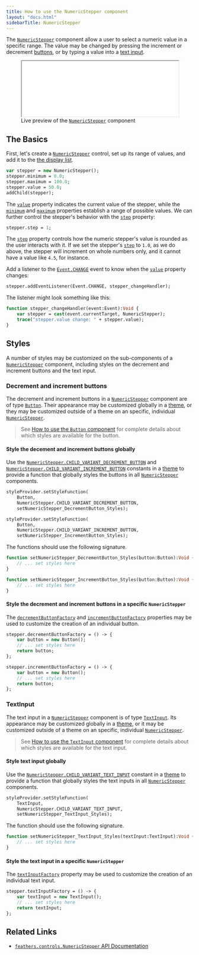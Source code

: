 ```yaml
---
title: How to use the NumericStepper component
layout: "docs.html"
sidebarTitle: NumericStepper
---
```


The [`NumericStepper`](https://api.feathersui.com/current/feathers/controls/NumericStepper.html) component allow a user to select a numeric value in a specific range. The value may be changed by pressing the increment or decrement [buttons](./button.md), or by typing a value into a [text input](./text-input.md).

<figure>
<iframe src="/learn/haxe-openfl/samples/numeric-stepper.html" width="100%" height="150"></iframe>
<figcaption>Live preview of the <a href="https://api.feathersui.com/current/feathers/controls/NumericStepper.html"><code>NumericStepper</code></a> component</figcaption>
</figure>

## The Basics

First, let's create a [`NumericStepper`](https://api.feathersui.com/current/feathers/controls/NumericStepper.html) control, set up its range of values, and add it to the [the display list](https://books.openfl.org/openfl-developers-guide/display-programming/basics-of-display-programming.html).

```haxe
var stepper = new NumericStepper();
stepper.minimum = 0.0;
stepper.maximum = 100.0;
stepper.value = 50.0;
addChild(stepper);
```

The [`value`](https://api.feathersui.com/current/feathers/controls/NumericStepper.html#value) property indicates the current value of the stepper, while the [`minimum`](https://api.feathersui.com/current/feathers/controls/NumericStepper.html#minimum) and [`maximum`](https://api.feathersui.com/current/feathers/controls/NumericStepper.html#maximum) properties establish a range of possible values. We can further control the stepper's behavior with the [`step`](https://api.feathersui.com/current/feathers/controls/NumericStepper.html#step) property:

```haxe
stepper.step = 1;
```

The [`step`](https://api.feathersui.com/current/feathers/controls/NumericStepper.html#step) property controls how the numeric stepper's value is rounded as the user interacts with it. If we set the stepper's [`step`](https://api.feathersui.com/current/feathers/controls/NumericStepper.html#step) to `1.0`, as we do above, the stepper will increment on whole numbers only, and it cannot have a value like `4.5`, for instance.

Add a listener to the [`Event.CHANGE`](/api-reference/feathers/controls/NumericStepper.html#event:change) event to know when the [`value`](https://api.feathersui.com/current/feathers/controls/NumericStepper.html#value) property changes:

```haxe
stepper.addEventListener(Event.CHANGE, stepper_changeHandler);
```

The listener might look something like this:

```haxe
function stepper_changeHandler(event:Event):Void {
    var stepper = cast(event.currentTarget, NumericStepper);
    trace("stepper.value change: " + stepper.value);
}
```

## Styles

A number of styles may be customized on the sub-components of a [`NumericStepper`](https://api.feathersui.com/current/feathers/controls/NumericStepper.html) component, including styles on the decrement and increment buttons and the text input.

### Decrement and increment buttons

The decrement and increment buttons in a [`NumericStepper`](https://api.feathersui.com/current/feathers/controls/NumericStepper.html) component are of type [`Button`](./button.md). Their appearance may be customized globally in a [theme](./themes.md), or they may be customized outside of a theme on an specific, individual [`NumericStepper`](https://api.feathersui.com/current/feathers/controls/NumericStepper.html).

> See [How to use the `Button` component](./button.md#styles) for complete details about which styles are available for the button.

#### Style the decement and increment buttons globally

Use the [`NumericStepper.CHILD_VARIANT_DECREMENT_BUTTON`](https://api.feathersui.com/current/feathers/controls/NumericStepper.html#CHILD_VARIANT_DECREMENT_BUTTON) and [`NumericStepper.CHILD_VARIANT_INCREMENT_BUTTON`](https://api.feathersui.com/current/feathers/controls/NumericStepper.html#CHILD_VARIANT_INCREMENT_BUTTON) constants in a [theme](./themes.md) to provide a function that globally styles the buttons in all [`NumericStepper`](https://api.feathersui.com/current/feathers/controls/NumericStepper.html) components.

```haxe
styleProvider.setStyleFunction(
    Button,
    NumericStepper.CHILD_VARIANT_DECREMENT_BUTTON,
    setNumericStepper_DecrementButton_Styles);

styleProvider.setStyleFunction(
    Button,
    NumericStepper.CHILD_VARIANT_INCREMENT_BUTTON,
    setNumericStepper_IncrementButton_Styles);
```

The functions should use the following signature.

```haxe
function setNumericStepper_DecrementButton_Styles(button:Button):Void {
    // ... set styles here
}

function setNumericStepper_IncrementButton_Styles(button:Button):Void {
    // ... set styles here
}
```

#### Style the decrement and increment buttons in a specific `NumericStepper`

The [`decrementButtonFactory`](https://api.feathersui.com/current/feathers/controls/NumericStepper.html#decrementButtonFactory) and [`incrementButtonFactory`](https://api.feathersui.com/current/feathers/controls/NumericStepper.html#incrementButtonFactory) properties may be used to customize the creation of an individual button.

```haxe
stepper.decrementButtonFactory = () -> {
    var button = new Button();
    // ... set styles here
    return button;
};

stepper.incrementButtonFactory = () -> {
    var button = new Button();
    // ... set styles here
    return button;
};
```

### TextInput

The text input in a [`NumericStepper`](https://api.feathersui.com/current/feathers/controls/NumericStepper.html) component is of type [`TextInput`](./text-input.md). Its appearance may be customized globally in a [theme](./themes.md), or it may be customized outside of a theme on an specific, individual [`NumericStepper`](https://api.feathersui.com/current/feathers/controls/NumericStepper.html).

> See [How to use the `TextInput` component](./text-input.md#styles) for complete details about which styles are available for the text input.

#### Style text input globally

Use the [`NumericStepper.CHILD_VARIANT_TEXT_INPUT`](https://api.feathersui.com/current/feathers/controls/NumericStepper.html#CHILD_VARIANT_TEXT_INPUT) constant in a [theme](./themes.md) to provide a function that globally styles the text inputs in all [`NumericStepper`](https://api.feathersui.com/current/feathers/controls/NumericStepper.html) components.

```haxe
styleProvider.setStyleFunction(
    TextInput,
    NumericStepper.CHILD_VARIANT_TEXT_INPUT,
    setNumericStepper_TextInput_Styles);
```

The function should use the following signature.

```haxe
function setNumericStepper_TextInput_Styles(textInput:TextInput):Void {
    // ... set styles here
}
```

#### Style the text input in a specific `NumericStepper`

The [`textInputFactory`](https://api.feathersui.com/current/feathers/controls/NumericStepper.html#textInputFactory) property may be used to customize the creation of an individual text input.

```haxe
stepper.textInputFactory = () -> {
    var textInput = new TextInput();
    // ... set styles here
    return textInput;
};
```

## Related Links

- [`feathers.controls.NumericStepper` API Documentation](https://api.feathersui.com/current/feathers/controls/NumericStepper.html)

